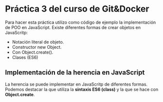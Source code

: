 # Práctica 3 del curso de Git&Docker
Para hacer esta práctica utilizo como código de ejemplo la implementación de POO en JavaScript.
Existe diferentes formas de crear objetos en JavaScritp:
- Notación literal de objeto.
- Constructor new Object.
- Con Object.create().
- Clases (ES6)

## Implementación de la herencia en JavaScript
La herencia se puede implementar en JavaScritp de diferentes formas. Podemos destacar la que utiliza la **sintaxis ES6 (class)** y la que se hace con **Object.create**.


